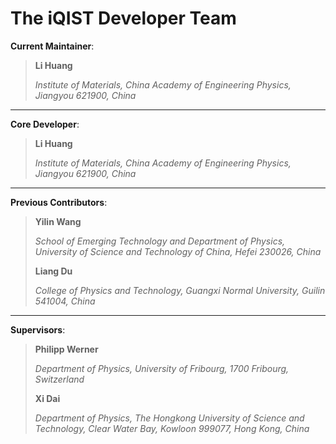 # The iQIST Developer Team

**Current Maintainer**:

>
> **Li Huang**
>
> *Institute of Materials, China Academy of Engineering Physics, Jiangyou 621900, China*
>

---

**Core Developer**:

>
> **Li Huang**
>
> *Institute of Materials, China Academy of Engineering Physics, Jiangyou 621900, China*
>

---

**Previous Contributors**:

>
> **Yilin Wang**
>
> *School of Emerging Technology and Department of Physics, University of Science and Technology of China, Hefei 230026, China*
>
> **Liang Du**
>
> *College of Physics and Technology, Guangxi Normal University, Guilin 541004, China*
>

---

**Supervisors**:

>
> **Philipp Werner**
>
> *Department of Physics, University of Fribourg, 1700 Fribourg, Switzerland*
>
> **Xi Dai**
>
> *Department of Physics, The Hongkong University of Science and Technology, Clear Water Bay, Kowloon 999077, Hong Kong, China*
>
